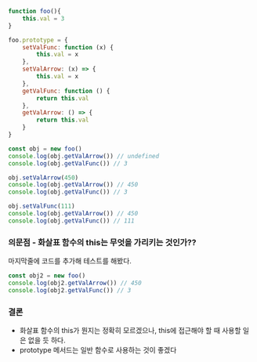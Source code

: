 ```javascript
function foo(){
    this.val = 3
}

foo.prototype = {
    setValFunc: function (x) {
        this.val = x
    },
    setValArrow: (x) => {
        this.val = x
    },
    getValFunc: function () {
        return this.val
    },
    getValArrow: () => {
        return this.val
    }
}

const obj = new foo()
console.log(obj.getValArrow()) // undefined
console.log(obj.getValFunc()) // 3

obj.setValArrow(450)
console.log(obj.getValArrow()) // 450
console.log(obj.getValFunc()) // 3

obj.setValFunc(111)
console.log(obj.getValArrow()) // 450
console.log(obj.getValFunc()) // 111
```

### 의문점 - 화살표 함수의 this는 무엇을 가리키는 것인가??

마지막줄에 코드를 추가해 테스트를 해봤다.

```javascript
const obj2 = new foo()
console.log(obj2.getValArrow()) // 450
console.log(obj2.getValFunc()) // 3
```

### 결론
- 화살표 함수의 this가 뭔지는 정확히 모르겠으나, this에 접근해야 할 때 사용할 일은 없을 듯 하다.
- prototype 메서드는 일반 함수로 사용하는 것이 좋겠다
